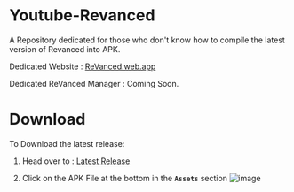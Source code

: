# Youtube-Revanced
A Repository dedicated for those who don't know how to compile the latest version of Revanced into APK.

Dedicated Website :
[ReVanced.web.app](https://revanced.web.app)

Dedicated ReVanced Manager :
Coming Soon.


# Download
To Download the latest release:
1. Head over to :
[Latest Release](https://github.com/H4zh4n/Youtube-Revanced/releases/latest)

2. Click on the APK File at the bottom in the **`Assets`** section
![image](https://user-images.githubusercontent.com/47919702/179405594-b34003a8-415d-4480-9fe9-1214a98d18be.png)
